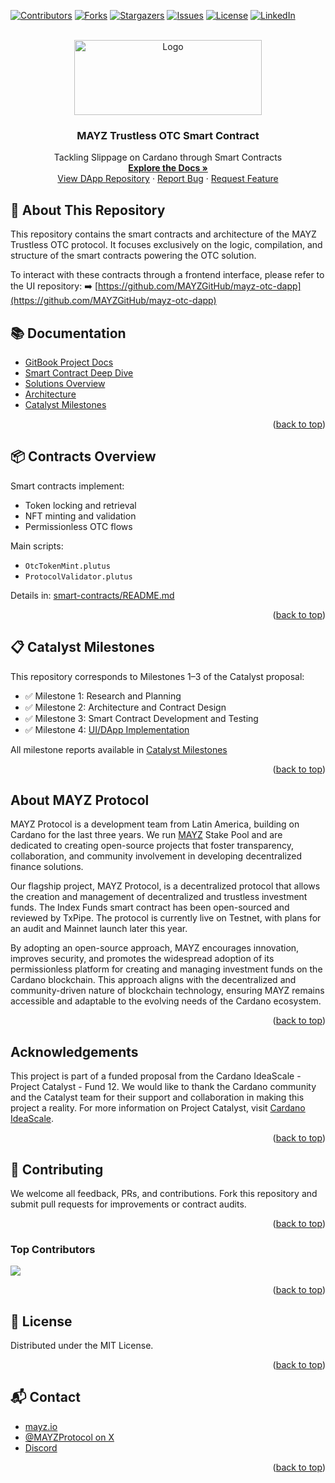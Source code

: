 <!-- Improved compatibility of back to top link -->
<a id="readme-top"></a>

<!-- PROJECT SHIELDS -->
[![Contributors][contributors-shield]][contributors-url]
[![Forks][forks-shield]][forks-url]
[![Stargazers][stars-shield]][stars-url]
[![Issues][issues-shield]][issues-url]
[![License][license-shield]][license-url]
[![LinkedIn][linkedin-shield]][linkedin-url]

<!-- PROJECT LOGO -->
<br />
<div align="center">
  <a href="https://github.com/MAYZGitHub/mayz-otc-contracts">
    <img src="https://www.mayz.io/img/logo/logo.svg" alt="Logo" width="300" height="120">
  </a>
  <h3 align="center">MAYZ Trustless OTC Smart Contract</h3>
  <p align="center">
    Tackling Slippage on Cardano through Smart Contracts
    <br />
    <a href="https://mayz-1.gitbook.io/mayz-otc"><strong>Explore the Docs »</strong></a>
    <br />
    <a href="https://github.com/MAYZGitHub/mayz-otc-dapp">View DApp Repository</a>
    ·
    <a href="https://github.com/MAYZGitHub/mayz-otc-contracts/issues">Report Bug</a>
    ·
    <a href="https://github.com/MAYZGitHub/mayz-otc-contracts/issues">Request Feature</a>
  </p>
</div>


## 🧾 About This Repository

This repository contains the smart contracts and architecture of the MAYZ Trustless OTC protocol. It focuses exclusively on the logic, compilation, and structure of the smart contracts powering the OTC solution.

To interact with these contracts through a frontend interface, please refer to the UI repository:
➡️ [https://github.com/MAYZGitHub/mayz-otc-dapp](https://github.com/MAYZGitHub/mayz-otc-dapp)

 

## 📚 Documentation

- [GitBook Project Docs](https://mayz-1.gitbook.io/mayz-otc)
- [Smart Contract Deep Dive](./smart-contracts/README.md)
- [Solutions Overview](./docs/MAYZ-OTC-Solutions.md)
- [Architecture](./docs/MAYZ-OTC-Architecture.md)
- [Catalyst Milestones](./docs/MAYZ-OTC-Catalyst.md)

<p align="right">(<a href="#readme-top">back to top</a>)</p>


## 📦 Contracts Overview

Smart contracts implement:
- Token locking and retrieval
- NFT minting and validation
- Permissionless OTC flows

Main scripts:
- `OtcTokenMint.plutus`
- `ProtocolValidator.plutus`

Details in: [smart-contracts/README.md](./smart-contracts/README.md)

<p align="right">(<a href="#readme-top">back to top</a>)</p>


## 📋 Catalyst Milestones

This repository corresponds to Milestones 1–3 of the Catalyst proposal:

- ✅ Milestone 1: Research and Planning
- ✅ Milestone 2: Architecture and Contract Design
- ✅ Milestone 3: Smart Contract Development and Testing
- ✅ Milestone 4: [UI/DApp Implementation](https://github.com/MAYZGitHub/mayz-otc-dapp)

All milestone reports available in [Catalyst Milestones](./docs/MAYZ-OTC-Catalyst.md)


<p align="right">(<a href="#readme-top">back to top</a>)</p>

## About MAYZ Protocol

MAYZ Protocol is a development team from Latin America, building on Cardano for the last three years. We run [MAYZ](https://adapools.org/pool/pool1r8lmsrdure385hz647kl2qjhyyxkdle4au5krjcsqed4x8227k3) Stake Pool and are dedicated to creating open-source projects that foster transparency, collaboration, and community involvement in developing decentralized finance solutions.

Our flagship project, MAYZ Protocol, is a decentralized protocol that allows the creation and management of decentralized and trustless investment funds. The Index Funds smart contract has been open-sourced and reviewed by TxPipe. The protocol is currently live on Testnet, with plans for an audit and Mainnet launch later this year.

By adopting an open-source approach, MAYZ encourages innovation, improves security, and promotes the widespread adoption of its permissionless platform for creating and managing investment funds on the Cardano blockchain. This approach aligns with the decentralized and community-driven nature of blockchain technology, ensuring MAYZ remains accessible and adaptable to the evolving needs of the Cardano ecosystem.

<p align="right">(<a href="#readme-top">back to top</a>)</p>


## Acknowledgements

This project is part of a funded proposal from the Cardano IdeaScale - Project Catalyst - Fund 12. We would like to thank the Cardano community and the Catalyst team for their support and collaboration in making this project a reality. For more information on Project Catalyst, visit [Cardano IdeaScale](https://cardano.ideascale.com/).

<p align="right">(<a href="#readme-top">back to top</a>)</p>


## 🤝 Contributing

We welcome all feedback, PRs, and contributions. Fork this repository and submit pull requests for improvements or contract audits.

<p align="right">(<a href="#readme-top">back to top</a>)</p>

 
### Top Contributors

<a href="https://github.com/MAYZGitHub/mayz-otc-dapp/graphs/contributors">
  <img src="https://contrib.rocks/image?repo=MAYZGitHub/mayz-otc-contracts" />
</a>

<p align="right">(<a href="#readme-top">back to top</a>)</p>


## 🪪 License

Distributed under the MIT License.

<p align="right">(<a href="#readme-top">back to top</a>)</p>

 

## 📬 Contact

- [mayz.io](https://mayz.io)
- [@MAYZProtocol on X](https://twitter.com/MAYZProtocol)
- [Discord](https://discord.com/invite/6xkbynuNrj)

<p align="right">(<a href="#readme-top">back to top</a>)</p>

 

<!-- SHIELDS -->
[contributors-shield]: https://img.shields.io/github/contributors/MAYZGitHub/mayz-otc-contracts.svg?style=for-the-badge
[contributors-url]: https://github.com/MAYZGitHub/mayz-otc-contracts/graphs/contributors
[forks-shield]: https://img.shields.io/github/forks/MAYZGitHub/mayz-otc-contracts.svg?style=for-the-badge
[forks-url]: https://github.com/MAYZGitHub/mayz-otc-contracts/network/members
[stars-shield]: https://img.shields.io/github/stars/MAYZGitHub/mayz-otc-contracts.svg?style=for-the-badge
[stars-url]: https://github.com/MAYZGitHub/mayz-otc-contracts/stargazers
[issues-shield]: https://img.shields.io/github/issues/MAYZGitHub/mayz-otc-contracts.svg?style=for-the-badge
[issues-url]: https://github.com/MAYZGitHub/mayz-otc-contracts/issues
[license-shield]: https://img.shields.io/github/license/MAYZGitHub/mayz-otc-contracts.svg?style=for-the-badge
[license-url]: https://github.com/MAYZGitHub/mayz-otc-contracts/blob/main/LICENSE
[linkedin-shield]: https://img.shields.io/badge/-LinkedIn-black.svg?style=for-the-badge&logo=linkedin&colorB=555
[linkedin-url]: https://linkedin.com/
[product-screenshot]: images/screenshot.png
